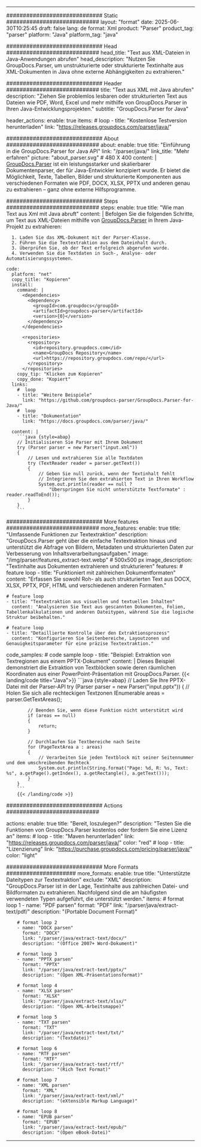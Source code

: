 


---
############################# Static ############################
layout: "format"
date:  2025-06-30T10:25:45
draft: false
lang: de
format: Xml
product: "Parser"
product_tag: "parser"
platform: "Java"
platform_tag: "java"

############################# Head ############################
head_title: "Text aus XML-Dateien in Java-Anwendungen abrufen"
head_description: "Nutzen Sie GroupDocs.Parser, um unstrukturierte oder strukturierte Textinhalte aus XML-Dokumenten in Java ohne externe Abhängigkeiten zu extrahieren."

############################# Header ############################
title: "Text aus XML mit Java abrufen" 
description: "Ziehen Sie problemlos lesbaren oder strukturierten Text aus Dateien wie PDF, Word, Excel und mehr mithilfe von GroupDocs.Parser in Ihren Java-Entwicklungsprojekten."
subtitle: "GroupDocs.Parser for Java" 

header_actions:
  enable: true
  items:
    #  loop
    - title: "Kostenlose Testversion herunterladen"
      link: "https://releases.groupdocs.com/parser/java/"
      
############################# About ############################
about:
    enable: true
    title: "Einführung in die GroupDocs.Parser for Java API"
    link: "/parser/java/"
    link_title: "Mehr erfahren"
    picture: "about_parser.svg" # 480 X 400
    content: |
       [GroupDocs.Parser](/parser/java/) ist ein leistungsstarker und skalierbarer Dokumentenparser, der für Java-Entwickler konzipiert wurde. Er bietet die Möglichkeit, Texte, Tabellen, Bilder und strukturierte Komponenten aus verschiedenen Formaten wie PDF, DOCX, XLSX, PPTX und anderen genau zu extrahieren – ganz ohne externe Hilfsprogramme.

############################# Steps ############################
steps:
    enable: true
    title: "Wie man Text aus Xml mit Java abruft"
    content: |
      Befolgen Sie die folgenden Schritte, um Text aus XML-Dateien mithilfe von [GroupDocs.Parser](/parser/java/) in Ihrem Java-Projekt zu extrahieren:
      
      1. Laden Sie das XML-Dokument mit der Parser-Klasse.
      2. Führen Sie die Textextraktion aus dem Dateinhalt durch.
      3. Überprüfen Sie, ob der Text erfolgreich abgerufen wurde.
      4. Verwenden Sie die Textdaten in Such-, Analyse- oder Automatisierungssystemen.
   
    code:
      platform: "net"
      copy_title: "Kopieren"
      install:
        command: |
          <dependencies>
            <dependency>
              <groupId>com.groupdocs</groupId>
              <artifactId>groupdocs-parser</artifactId>
              <version>{0}</version>
            </dependency>
          </dependencies>

          <repositories>
            <repository>
              <id>repository.groupdocs.com</id>
              <name>GroupDocs Repository</name>
              <url>https://repository.groupdocs.com/repo/</url>
            </repository>
          </repositories>
        copy_tip: "Klicken zum Kopieren"
        copy_done: "Kopiert"
      links:
        #  loop
        - title: "Weitere Beispiele"
          link: "https://github.com/groupdocs-parser/GroupDocs.Parser-for-Java/"
        #  loop
        - title: "Dokumentation"
          link: "https://docs.groupdocs.com/parser/java/"
          
      content: |
        ```java {style=abap}
        // Initialisieren Sie Parser mit Ihrem Dokument
        try (Parser parser = new Parser("input.xml"))
        {
            // Lesen und extrahieren Sie alle Textdaten
            try (TextReader reader = parser.getText())
            {
                // Geben Sie null zurück, wenn der Textinhalt fehlt
                // Integrieren Sie den extrahierten Text in Ihren Workflow
                System.out.println(reader == null ? 
                    "Überspringen Sie nicht unterstützte Textformate" : reader.readToEnd());
            }
        }
        ```            

############################# More features ############################
more_features:
  enable: true
  title: "Umfassende Funktionen zur Textextraktion"
  description: "GroupDocs.Parser geht über die einfache Textextraktion hinaus und unterstützt die Abfrage von Bildern, Metadaten und strukturierten Daten zur Verbesserung von Inhaltsverarbeitungsaufgaben."
  image: "/img/parser/features_extract-text.webp" # 500x500 px
  image_description: "Textinhalte aus Dokumenten extrahieren und strukturieren"
  features:
    # feature loop
    - title: "Funktioniert mit zahlreichen Dokumentformaten"
      content: "Erfassen Sie sowohl Roh- als auch strukturierten Text aus DOCX, XLSX, PPTX, PDF, HTML und verschiedenen anderen Formaten."

    # feature loop
    - title: "Textextraktion aus visuellen und textuellen Inhalten"
      content: "Analysieren Sie Text aus gescannten Dokumenten, Folien, Tabellenkalkulationen und anderen Dateitypen, während Sie die logische Struktur beibehalten."

    # feature loop
    - title: "Detaillierte Kontrolle über den Extraktionsprozess"
      content: "Konfigurieren Sie Seitenbereiche, Layoutzonen und Genauigkeitsparameter für eine präzise Textextraktion."
      
  code_samples:
    # code sample loop
    - title: "Beispiel: Extraktion von Textregionen aus einem PPTX-Dokument"
      content: |
        Dieses Beispiel demonstriert die Extraktion von Textblöcken sowie deren räumlichen Koordinaten aus einer PowerPoint-Präsentation mit GroupDocs.Parser.
        {{< landing/code title="Java">}}
        ```java {style=abap}
        //  Laden Sie Ihre PPTX-Datei mit der Parser-API
        try (Parser parser = new Parser("input.pptx"))
        {
            // Holen Sie sich alle rechteckigen Textzonen
            IEnumerable<PageTextArea> areas = parser.GetTextAreas();

            // Beenden Sie, wenn diese Funktion nicht unterstützt wird
            if (areas == null)
            {
                return;
            }

            // Durchlaufen Sie Textbereiche nach Seite
            for (PageTextArea a : areas)
            {
                // Verarbeiten Sie jeden Textblock mit seiner Seitennummer und dem umschreibenden Rechteck
                System.out.println(String.format("Page: %d, R: %s, Text: %s", a.getPage().getIndex(), a.getRectangle(), a.getText()));
            }
        }
        ```
        {{< /landing/code >}}


############################# Actions ############################

actions:
  enable: true
  title: "Bereit, loszulegen?"
  description: "Testen Sie die Funktionen von GroupDocs.Parser kostenlos oder fordern Sie eine Lizenz an"
  items:
    #  loop
    - title: "Maven herunterladen"
      link: "https://releases.groupdocs.com/parser/java/"
      color: "red"
        #  loop
    - title: "Lizenzierung"
      link: "https://purchase.groupdocs.com/pricing/parser/java/"
      color: "light"


############################# More Formats #####################
more_formats:
    enable: true
    title: "Unterstützte Dateitypen zur Textextraktion"
    exclude: "XML"
    description: "GroupDocs.Parser ist in der Lage, Textinhalte aus zahlreichen Datei- und Bildformaten zu extrahieren. Nachfolgend sind die am häufigsten verwendeten Typen aufgeführt, die unterstützt werden."
    items: 
        # format loop 1
        - name: "PDF parsen"
          format: "PDF"
          link: "/parser/java/extract-text/pdf/"
          description: "(Portable Document Format)"
          
        # format loop 2
        - name: "DOCX parsen"
          format: "DOCX"
          link: "/parser/java/extract-text/docx/"
          description: "(Office 2007+ Word-Dokument)"
          
        # format loop 3
        - name: "PPTX parsen"
          format: "PPTX"
          link: "/parser/java/extract-text/pptx/"
          description: "(Open XML-Präsentationsformat)"
          
        # format loop 4
        - name: "XLSX parsen"
          format: "XLSX"
          link: "/parser/java/extract-text/xlsx/"
          description: "(Open XML-Arbeitsmappe)"
          
        # format loop 5
        - name: "TXT parsen"
          format: "TXT"
          link: "/parser/java/extract-text/txt/"
          description: "(Textdatei)"
          
        # format loop 6
        - name: "RTF parsen"
          format: "RTF"
          link: "/parser/java/extract-text/rtf/"
          description: "(Rich Text Format)"
          
        # format loop 7
        - name: "XML parsen"
          format: "XML"
          link: "/parser/java/extract-text/xml/"
          description: "(eXtensible Markup Language)"
          
        # format loop 8
        - name: "EPUB parsen"
          format: "EPUB"
          link: "/parser/java/extract-text/epub/"
          description: "(Open eBook-Datei)"
         
          

---